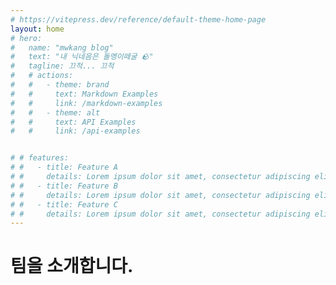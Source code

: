 ```yaml
---
# https://vitepress.dev/reference/default-theme-home-page
layout: home
# hero:
#   name: "mwkang blog"
#   text: "내 닉네음은 돌멩이떼굴 🪨"
#   tagline: 끄적... 끄적
#   # actions:
#   #   - theme: brand
#   #     text: Markdown Examples
#   #     link: /markdown-examples
#   #   - theme: alt
#   #     text: API Examples
#   #     link: /api-examples


# # features:
# #   - title: Feature A
# #     details: Lorem ipsum dolor sit amet, consectetur adipiscing elit
# #   - title: Feature B
# #     details: Lorem ipsum dolor sit amet, consectetur adipiscing elit
# #   - title: Feature C
# #     details: Lorem ipsum dolor sit amet, consectetur adipiscing elit
---
```



<h1 class="mw_h1">팀을 소개합니다.</h1>
<VPTeamMembers size="small" :members />

<script setup>
import { VPTeamMembers } from 'vitepress/theme'

const members = [
  {
    avatar: '../assets/images/team/user_01.png',
    name: '변민욱',
    title: 'Frontend Developer',
    desc: '돌멩이떼굴'
  },{
    avatar: '../assets/images/team/user_02.png',
    name: '변지나',
    title: 'Product Designer',
    desc: '보키토리엄마'
  },{
    avatar: '../assets/images/team/user_03.png',
    name: '변가희',
    title: 'Lead Frontend Developer',
    desc: '인생은가성비'
  },{
    avatar: '../assets/images/team/user_04.png',
    name: '변희진',
    title: 'DevOps Engineer',
    desc: '회오리감자'
  },
]
</script>
